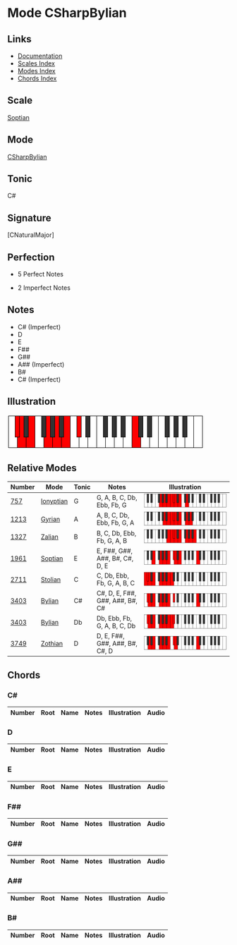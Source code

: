 # Mode CSharpBylian

## Links

- [Documentation](index.md)
- [Scales Index](Scales.md)
- [Modes Index](Modes.md)
- [Chords Index](Chords.md)

## Scale

[Soptian](ScaleSoptian.md)

## Mode

[CSharpBylian](ModeCSharpBylian.md)

## Tonic

C#

## Signature

[CNaturalMajor]

## Perfection

 - 5 Perfect Notes

 - 2 Imperfect Notes

## Notes

- C# (Imperfect)
- D
- E
- F##
- G##
- A## (Imperfect)
- B#
- C# (Imperfect)

## Illustration

![CSharpBylian](ModeCSharpBylian.png)

## Relative Modes

| Number | Mode | Tonic | Notes | Illustration |
|--------|------|-------|-------|--------------|
| [757](https://ianring.com/musictheory/scales/757) | [Ionyptian](ModeIonyptian.md) | G | G, A, B, C, Db, Ebb, Fb, G | ![GNaturalIonyptian](ModeGNaturalIonyptian.png) |
| [1213](https://ianring.com/musictheory/scales/1213) | [Gyrian](ModeGyrian.md) | A | A, B, C, Db, Ebb, Fb, G, A | ![ANaturalGyrian](ModeANaturalGyrian.png) |
| [1327](https://ianring.com/musictheory/scales/1327) | [Zalian](ModeZalian.md) | B | B, C, Db, Ebb, Fb, G, A, B | ![BNaturalZalian](ModeBNaturalZalian.png) |
| [1961](https://ianring.com/musictheory/scales/1961) | [Soptian](ModeSoptian.md) | E | E, F##, G##, A##, B#, C#, D, E | ![ENaturalSoptian](ModeENaturalSoptian.png) |
| [2711](https://ianring.com/musictheory/scales/2711) | [Stolian](ModeStolian.md) | C | C, Db, Ebb, Fb, G, A, B, C | ![CNaturalStolian](ModeCNaturalStolian.png) |
| [3403](https://ianring.com/musictheory/scales/3403) | [Bylian](ModeBylian.md) | C# | C#, D, E, F##, G##, A##, B#, C# | ![CSharpBylian](ModeCSharpBylian.png) |
| [3403](https://ianring.com/musictheory/scales/3403) | [Bylian](ModeBylian.md) | Db | Db, Ebb, Fb, G, A, B, C, Db | ![DFlatBylian](ModeDFlatBylian.png) |
| [3749](https://ianring.com/musictheory/scales/3749) | [Zothian](ModeZothian.md) | D | D, E, F##, G##, A##, B#, C#, D | ![DNaturalZothian](ModeDNaturalZothian.png) |

## Chords

### C#

| Number | Root | Name | Notes | Illustration | Audio |
|--------|------|------|-------|--------------|-------|

### D

| Number | Root | Name | Notes | Illustration | Audio |
|--------|------|------|-------|--------------|-------|

### E

| Number | Root | Name | Notes | Illustration | Audio |
|--------|------|------|-------|--------------|-------|

### F##

| Number | Root | Name | Notes | Illustration | Audio |
|--------|------|------|-------|--------------|-------|

### G##

| Number | Root | Name | Notes | Illustration | Audio |
|--------|------|------|-------|--------------|-------|

### A##

| Number | Root | Name | Notes | Illustration | Audio |
|--------|------|------|-------|--------------|-------|

### B#

| Number | Root | Name | Notes | Illustration | Audio |
|--------|------|------|-------|--------------|-------|

